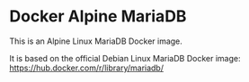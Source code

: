 Docker Alpine MariaDB
=====================

This is an Alpine Linux MariaDB Docker image.

It is based on the official Debian Linux MariaDB Docker image:  
https://hub.docker.com/r/library/mariadb/
